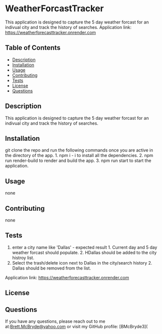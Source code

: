 
  
  # WeatherForcastTracker
  This application is designed to capture the 5 day weather forcast for an indivual city and track the history of searches.
  Application link: https://weatherforecasttracker.onrender.com

  ## Table of Contents
  - [Description](#description)
  - [Installation](#installation)
  - [Usage](#usage)
  - [Contributing](#contributing)
  - [Tests](#tests)
  - [License](#license)
  - [Questions](#questions)
  


  ## Description
  This application is designed to capture the 5 day weather forcast for an indivual city and track the history of searches.
  
  ## Installation
  git clone the repo and run the following commands once you are active in the directory of the app. 
    1. npm i - i to install all the dependencies. 
    2. npm run render-build to render and build the app. 
    3. npm run start to start the application.

  ## Usage
  none

  ## Contributing
  none

  ## Tests 
  1. enter a city name like 'Dallas' - expected result 
    1. Current day and 5 day weather forcast should populate. 
    2. HDallas should be added to the city histroy list. 
  2. Select the trash/delete icon next to Dallas in the city/search history
    2. Dallas should be removed from the list.
    
  Application link: https://weatherforecasttracker.onrender.com

  ## License
  

  ## Questions
  If you have any questions, please reach out to me at:[Brett.McBryde@yahoo.com](mailto:Brett.McBryde@yahoo.com) or visit my GitHub profile: [BMcBryde3](
 
